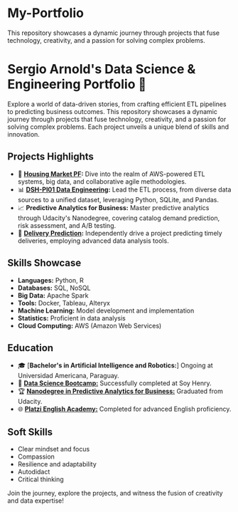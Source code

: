 # My-Portfolio
This repository showcases a dynamic journey through projects that fuse technology, creativity, and a passion for solving complex problems. 

# Sergio Arnold's Data Science & Engineering Portfolio 🚀

Explore a world of data-driven stories, from crafting efficient ETL pipelines to predicting business outcomes. This repository showcases a dynamic journey through projects that fuse technology, creativity, and a passion for solving complex problems. Each project unveils a unique blend of skills and innovation.

## Projects Highlights
- 🏡 **[Housing Market PF](https://github.com/JavieraArrieta/Housing_Market_PF):** Dive into the realm of AWS-powered ETL systems, big data, and collaborative agile methodologies.
- 📊 **[DSH-PI01 Data Engineering](https://github.com/sergioarnold87/My-Portfolio/tree/main/Proyecto%20Individual%201%20Data%20Engineering):** Lead the ETL process, from diverse data sources to a unified dataset, leveraging Python, SQLite, and Pandas.
- 📈 **Predictive Analytics for Business:** Master predictive analytics through Udacity's Nanodegree, covering catalog demand prediction, risk assessment, and A/B testing.
- 🚚 **[Delivery Prediction](https://github.com/sergioarnold87/My-Portfolio/tree/main/Datathon_Soy-Henry):** Independently drive a project predicting timely deliveries, employing advanced data analysis tools.

## Skills Showcase
- **Languages:** Python, R
- **Databases:** SQL, NoSQL
- **Big Data:** Apache Spark
- **Tools:** Docker, Tableau, Alteryx
- **Machine Learning:** Model development and implementation
- **Statistics:** Proficient in data analysis
- **Cloud Computing:** AWS (Amazon Web Services)

## Education
- 🎓 [**Bachelor's in Artificial Intelligence and Robotics:**] Ongoing at Universidad Americana, Paraguay.
- 🚀 [**Data Science Bootcamp:**](https://certificates.soyhenry.com/cert?id=23a44d01-8b32-4699-9431-8c5fd030c2a2) Successfully completed at Soy Henry.
- 🏆 [**Nanodegree in Predictive Analytics for Business:**](https://graduation.udacity.com/confirm/AMSGCYCN) Graduated from Udacity.
- 🌐 [**Platzi English Academy:**](https://platzi.com/p/anol198753/ruta/13-idioma-ingles/diploma/detalle/) Completed for advanced English proficiency.

## Soft Skills
- Clear mindset and focus
- Compassion
- Resilience and adaptability
- Autodidact
- Critical thinking

Join the journey, explore the projects, and witness the fusion of creativity and data expertise!

